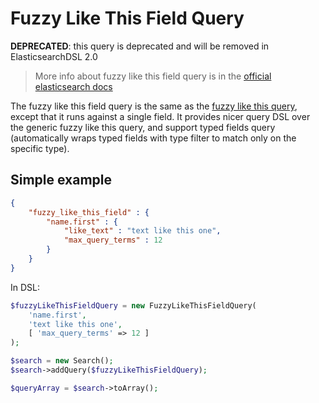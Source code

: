 # Fuzzy Like This Field Query
          
__DEPRECATED__: this query is deprecated and will be removed in ElasticsearchDSL 2.0

> More info about fuzzy like this field query is in the [official elasticsearch docs][1]

The fuzzy like this field query is the same as the [fuzzy like this query][2], except that it runs against a single
field. It provides nicer query DSL over the generic fuzzy like this query, and support typed fields query
(automatically wraps typed fields with type filter to match only on the specific type).

## Simple example

```JSON
{
    "fuzzy_like_this_field" : {
        "name.first" : {
            "like_text" : "text like this one",
            "max_query_terms" : 12
        }
    }
}
```

In DSL:

```php
$fuzzyLikeThisFieldQuery = new FuzzyLikeThisFieldQuery(
    'name.first',
    'text like this one',
    [ 'max_query_terms' => 12 ]
);

$search = new Search();
$search->addQuery($fuzzyLikeThisFieldQuery);

$queryArray = $search->toArray();
```

[1]: https://www.elastic.co/guide/en/elasticsearch/reference/current/query-dsl-flt-field-query.html
[2]: FuzzyLikeThisQuery.md
